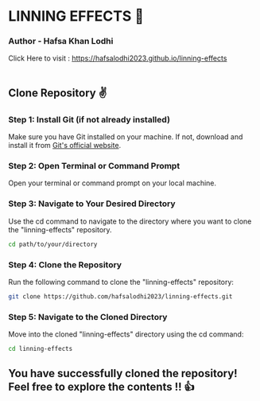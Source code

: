 # LINNING EFFECTS 🎉
### Author - Hafsa Khan Lodhi
Click Here to visit : https://hafsalodhi2023.github.io/linning-effects<br><br>
## Clone Repository ✌
### Step 1: Install Git (if not already installed)
Make sure you have Git installed on your machine. If not, download and install it from <a href="https://git-scm.com/" >Git's official website</a>.
### Step 2: Open Terminal or Command Prompt
Open your terminal or command prompt on your local machine.
### Step 3: Navigate to Your Desired Directory
Use the cd command to navigate to the directory where you want to clone the "linning-effects" repository.
```bash
cd path/to/your/directory
```
### Step 4: Clone the Repository
Run the following command to clone the "linning-effects" repository:
```bash
git clone https://github.com/hafsalodhi2023/linning-effects.git
```
### Step 5: Navigate to the Cloned Directory
Move into the cloned "linning-effects" directory using the cd command:
```bash
cd linning-effects
```

## You have successfully cloned the repository! Feel free to explore the contents !! 👍
